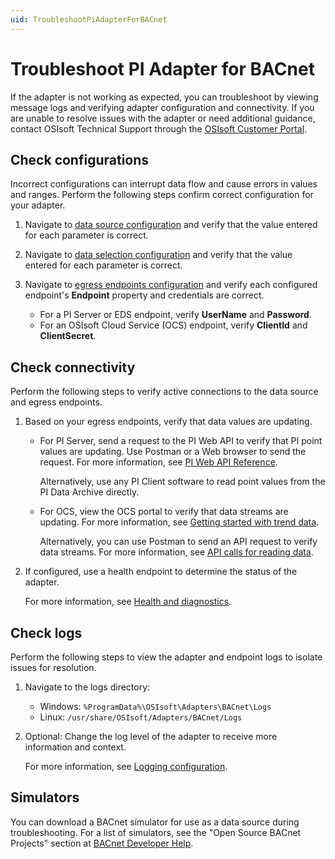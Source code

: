 ```yaml
---
uid: TroubleshootPiAdapterForBACnet
---
```


# Troubleshoot PI Adapter for BACnet

If the adapter is not working as expected, you can troubleshoot by viewing message logs and verifying adapter configuration and connectivity. If you are unable to resolve issues with the adapter or need additional guidance, contact OSIsoft Technical Support through the [OSIsoft Customer Portal](https://my.osisoft.com/).

## Check configurations

Incorrect configurations can interrupt data flow and cause errors in values and ranges. Perform the following steps confirm correct configuration for your adapter.

1. Navigate to [data source configuration](xref:PIAdapterforBACnetDataSourceConfiguration) and verify that the value entered for each parameter is correct.

1. Navigate to [data selection configuration](xref:PIAdapterforBACnetDataSelectionConfiguration) and verify that the value entered for each parameter is correct.

1. Navigate to [egress endpoints configuration](xref:EgressEndpointsConfiguration) and verify each configured endpoint's **Endpoint** property and credentials are correct.

    * For a PI Server or EDS endpoint, verify **UserName** and **Password**.
    * For an OSIsoft Cloud Service (OCS) endpoint, verify **ClientId** and **ClientSecret**.

## Check connectivity

Perform the following steps to verify active connections to the data source and egress endpoints.

1. Based on your egress endpoints, verify that data values are updating.

    * For PI Server, send a request to the PI Web API to verify that PI point values are updating. Use Postman or a Web browser to send the request. For more information, see [PI Web API Reference](https://techsupport.osisoft.com/Documentation/PI-Web-API/help/controllers/point.html).

        Alternatively, use any PI Client software to read point values from the PI Data Archive directly.

    * For OCS, view the OCS portal to verify that data streams are updating. For more information, see [Getting started with trend data](https://ocs-docs.osisoft.com/Content_Portal/Quickstarts/Getting-Started-Trend.html).

        Alternatively, you can use Postman to send an API request to verify data streams. For more information, see [API calls for reading data](https://ocs-docs.osisoft.com/Content_Portal/Documentation/SequentialDataStore/Reading_Data_API.html).

2. If configured, use a health endpoint to determine the status of the adapter.

    For more information, see [Health and diagnostics](xref:HealthAndDiagnostics).

## Check logs

Perform the following steps to view the adapter and endpoint logs to isolate issues for resolution.

1. Navigate to the logs directory:

   * Windows: `%ProgramData%\OSIsoft\Adapters\BACnet\Logs`
   * Linux: `/usr/share/OSIsoft/Adapters/BACnet/Logs`

1. Optional: Change the log level of the adapter to receive more information and context.

    For more information, see [Logging configuration](xref:LoggingConfiguration).

## Simulators

You can download a BACnet simulator for use as a data source during troubleshooting. For a list of simulators, see the "Open Source BACnet Projects" section at [BACnet Developer Help](http://www.bacnet.org/Developer/).
